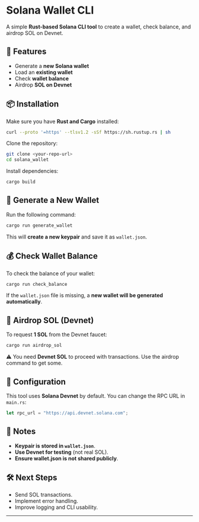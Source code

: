 # Solana Wallet CLI

A simple **Rust-based Solana CLI tool** to create a wallet, check balance, and airdrop SOL on Devnet.

## 🚀 Features
- Generate a **new Solana wallet**
- Load an **existing wallet**
- Check **wallet balance**
- Airdrop **SOL on Devnet**

## 📦 Installation
Make sure you have **Rust and Cargo** installed:
```sh
curl --proto '=https' --tlsv1.2 -sSf https://sh.rustup.rs | sh
```

Clone the repository:
```sh
git clone <your-repo-url>
cd solana_wallet
```

Install dependencies:
```sh
cargo build
```

## 🔑 Generate a New Wallet
Run the following command:
```sh
cargo run generate_wallet
```

This will **create a new keypair** and save it as `wallet.json`.

## 💰 Check Wallet Balance
To check the balance of your wallet:
```sh
cargo run check_balance
```
If the `wallet.json` file is missing, a **new wallet will be generated automatically**.

## 🚀 Airdrop SOL (Devnet)
To request **1 SOL** from the Devnet faucet:
```sh
cargo run airdrop_sol
```
⚠️ You need **Devnet SOL** to proceed with transactions. Use the airdrop command to get some.

## 🔧 Configuration
This tool uses **Solana Devnet** by default. You can change the RPC URL in `main.rs`:
```rust
let rpc_url = "https://api.devnet.solana.com";
```

## 📜 Notes
- **Keypair is stored in `wallet.json`**.
- **Use Devnet for testing** (not real SOL).
- **Ensure wallet.json is not shared publicly**.

## 🛠 Next Steps
- Send SOL transactions.
- Implement error handling.
- Improve logging and CLI usability.

---

